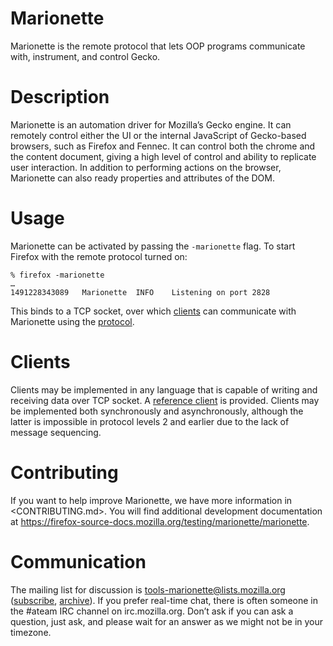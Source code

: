 Marionette
==========

Marionette is the remote protocol that lets OOP programs communicate
with, instrument, and control Gecko.


Description
===========

Marionette is an automation driver for Mozilla’s Gecko engine.
It can remotely control either the UI or the internal JavaScript of
Gecko-based browsers, such as Firefox and Fennec.  It can control
both the chrome and the content document, giving a high level of
control and ability to replicate user interaction.  In addition
to performing actions on the browser, Marionette can also ready
properties and attributes of the DOM.


Usage
=====

Marionette can be activated by passing the `-marionette` flag.
To start Firefox with the remote protocol turned on:

	% firefox -marionette
	…
	1491228343089	Marionette	INFO	Listening on port 2828

This binds to a TCP socket, over which [clients] can communicate
with Marionette using the [protocol].


Clients
=======

Clients may be implemented in any language that is capable of writing
and receiving data over TCP socket.  A [reference client] is provided.
Clients may be implemented both synchronously and asynchronously,
although the latter is impossible in protocol levels 2 and earlier
due to the lack of message sequencing.


Contributing
============

If you want to help improve Marionette, we have more information in
<CONTRIBUTING.md>.  You will find additional development documentation at
<https://firefox-source-docs.mozilla.org/testing/marionette/marionette>.


Communication
=============

The mailing list for discussion is tools-marionette@lists.mozilla.org
([subscribe], [archive]).  If you prefer real-time chat, there
is often someone in the #ateam IRC channel on irc.mozilla.org.
Don’t ask if you can ask a question, just ask, and please wait
for an answer as we might not be in your timezone.


[clients]: #clients
[protocol]: #protocol
[command]: #command
[response]: #response
[error]: #error-object
[WebDriver standard]: https://w3c.github.io/webdriver/webdriver-spec.html#handling-errors
[reference client]: client/
[subscribe]: https://lists.mozilla.org/listinfo/tools-marionette
[archive]: https://groups.google.com/group/mozilla.tools.marionette
